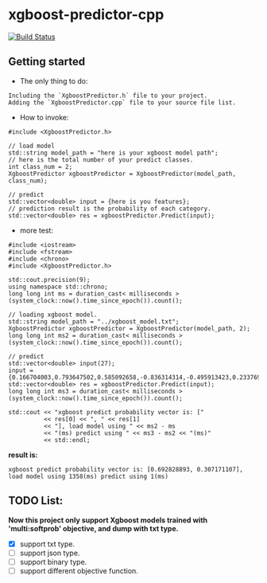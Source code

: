 # xgboost-predictor-cpp
[![Build Status](https://travis-ci.org/yyccR/xgboost-predictor-cpp.svg?branch=master)](https://travis-ci.org/yyccR/xgboost-predictor-cpp)

## Getting started

- The only thing to do:
```
Including the `XgboostPredictor.h` file to your project.
Adding the `XgboostPredictor.cpp` file to your source file list.
```

- How to invoke:
```
#include <XgboostPredictor.h>

// load model
std::string model_path = "here is your xgboost model path";
// here is the total number of your predict classes.
int class_num = 2;
XgboostPredictor xgboostPredictor = XgboostPredictor(model_path, class_num);

// predict
std::vector<double> input = {here is you features};
// prediction result is the probability of each category.
std::vector<double> res = xgboostPredictor.Predict(input);
```

- more test:
```
#include <iostream>
#include <fstream>
#include <chrono>
#include <XgboostPredictor.h>

std::cout.precision(9);
using namespace std::chrono;
long long int ms = duration_cast< milliseconds >(system_clock::now().time_since_epoch()).count();

// loading xgboost model.
std::string model_path = "../xgboost_model.txt";
XgboostPredictor xgboostPredictor = XgboostPredictor(model_path, 2);
long long int ms2 = duration_cast< milliseconds >(system_clock::now().time_since_epoch()).count();

// predict
std::vector<double> input(27);
input = {0.166704003,0.793647502,0.585092658,-0.836314314,-0.495913423,0.233769642,0.202316318,0.528412458,0.824529188,-0.85625963,-0.222778842,0.466035443,0.221061031,-0.715468667,-0.662749279,0.922008461,0.260256615,0.28664768,3.344844582,0.94415395,1.039894947,2.136208297,-1.528755739,-2.820955601,-0.750271,2.003565,-1.070326};
std::vector<double> res = xgboostPredictor.Predict(input);
long long int ms3 = duration_cast< milliseconds >(system_clock::now().time_since_epoch()).count();

std::cout << "xgboost predict probability vector is: ["
          << res[0] << ", " << res[1]
          << "], load model using " << ms2 - ms
          << "(ms) predict using " << ms3 - ms2 << "(ms)"
          << std::endl;
```

**result is:**

```
xgboost predict probability vector is: [0.692828893, 0.307171107], load model using 1358(ms) predict using 1(ms)
```


## TODO List:

**Now this project only support Xgboost models trained with 'multi:softprob' objective, and dump with txt type.**

- [X] support txt type.
- [ ] support json type.
- [ ] support binary type.
- [ ] support different objective function.